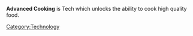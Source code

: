 **Advanced Cooking** is Tech which unlocks the ability to cook high
quality food.

[Category:Technology](Category:Technology "wikilink")